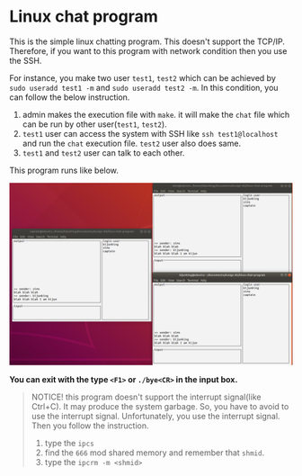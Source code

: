 # Linux chat program

This is the simple linux chatting program. This doesn't support the TCP/IP. Therefore, if you want to this program with network condition then you use the SSH.

For instance, you make two user `test1`, `test2` which can be achieved by `sudo useradd test1 -m` and `sudo useradd test2 -m`. In this condition, you can follow the below instruction.

1. admin makes the execution file with `make`. it will make the `chat` file which can be run by other user(`test1`, `test2`).
2. `test1` user can access the system with SSH like `ssh test1@localhost` and run the `chat` execution file. `test2` user  also does same.
3. `test1` and `test2` user can talk to each other.

This program runs like below.

![](sample/1.PNG)

**You can exit with the type `<F1>` or  `./bye<CR>` in the input box.**

>  NOTICE! this program doesn't support the interrupt signal(like Ctrl+C). It may produce the system garbage.  So, you have to avoid to use the interrupt signal. Unfortunately, you use the interrupt signal. Then you follow the instruction.
>
> 1. type the `ipcs`
> 2. find the `666` mod shared memory and remember that `shmid`.
> 3. type the `ipcrm -m <shmid>`